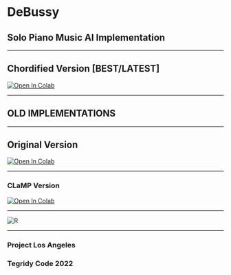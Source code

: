 # DeBussy
## Solo Piano Music AI Implementation

***

## Chordified Version [BEST/LATEST]

[![Open In Colab][colab-badge]][colab-notebook3]

[colab-notebook3]: <https://colab.research.google.com/github/asigalov61/DeBussy/blob/main/DeBussy_Chordified.ipynb>
[colab-badge]: <https://colab.research.google.com/assets/colab-badge.svg>

***

## OLD IMPLEMENTATIONS

***

## Original Version

[![Open In Colab][colab-badge]][colab-notebook]

[colab-notebook]: <https://colab.research.google.com/github/asigalov61/DeBussy/blob/main/DeBussy.ipynb>
[colab-badge]: <https://colab.research.google.com/assets/colab-badge.svg>

***

### CLaMP Version

[![Open In Colab][colab-badge]][colab-notebook2]

[colab-notebook2]: <https://colab.research.google.com/github/asigalov61/DeBussy/blob/main/DeBussy_CLaMP.ipynb>
[colab-badge]: <https://colab.research.google.com/assets/colab-badge.svg>

***

![R](https://user-images.githubusercontent.com/56325539/177880041-65003811-8cf7-41ac-b8bb-a415804f8e56.jpg)

***

### Project Los Angeles
### Tegridy Code 2022
